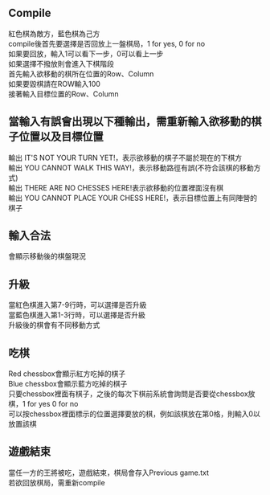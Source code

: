 Compile
-------
紅色棋為敵方，藍色棋為己方<br>
compile後首先要選擇是否回放上一盤棋局，1 for yes, 0 for no  <br>
如果要回放，輸入1可以看下一步，0可以看上一步<br>
如果選擇不撥放則會進入下棋階段<br>
首先輸入欲移動的棋所在位置的Row、Column<br>
如果要毀棋請在ROW輸入100<br>
接著輸入目標位置的Row、Column<br>


當輸入有誤會出現以下種輸出，需重新輸入欲移動的棋子位置以及目標位置
-------
輸出 IT'S NOT YOUR TURN YET!，表示欲移動的棋子不屬於現在的下棋方<br>
輸出 YOU CANNOT WALK THIS WAY!，表示移動路徑有誤(不符合該棋的移動方式)<br>
輸出 THERE ARE NO CHESSES HERE!表示欲移動的位置裡面沒有棋<br>
輸出 YOU CANNOT PLACE YOUR CHESS HERE!，表示目標位置上有同陣營的棋子<br>

輸入合法
-------
會顯示移動後的棋盤現況<br>

升級
-------
當紅色棋進入第7-9行時，可以選擇是否升級<br>
當藍色棋進入第1-3行時，可以選擇是否升級<br>
升級後的棋會有不同移動方式<br>

吃棋
-------
Red chessbox會顯示紅方吃掉的棋子<br>
Blue chessbox會顯示藍方吃掉的棋子<br>
只要chessbox裡面有棋子，之後的每次下棋前系統會詢問是否要從chessbox放棋，1 for yes 0 for no<br>
可以按chessbox裡面標示的位置選擇要放的棋，例如該棋放在第0格，則輸入0以放置該棋<br>

遊戲結束
------
當任一方的王將被吃，遊戲結束，棋局會存入Previous game.txt<br>
若欲回放棋局，需重新compile

